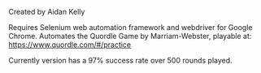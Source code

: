 Created by Aidan Kelly

Requires Selenium web automation framework and webdriver for Google Chrome.
Automates the Quordle Game by Marriam-Webster, playable at: https://www.quordle.com/#/practice

Currently version has a 97% success rate over 500 rounds played.
